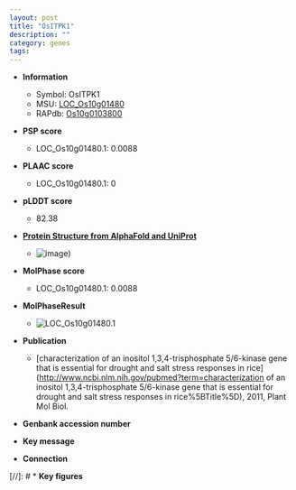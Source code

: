 ```yaml
---
layout: post
title: "OsITPK1"
description: ""
category: genes
tags: 
---
```


* **Information**  
    + Symbol: OsITPK1  
    + MSU: [LOC_Os10g01480](http://rice.plantbiology.msu.edu/cgi-bin/ORF_infopage.cgi?orf=LOC_Os10g01480)  
    + RAPdb: [Os10g0103800](http://rapdb.dna.affrc.go.jp/viewer/gbrowse_details/irgsp1?name=Os10g0103800)  

* **PSP score**  
    + LOC_Os10g01480.1: 0.0088 

* **PLAAC score**  
    + LOC_Os10g01480.1: 0 

* **pLDDT score**
    + 82.38

* **[Protein Structure from AlphaFold and UniProt](https://www.uniprot.org/uniprotkb/Q33BI9/entry#structure)**
    + ![image](https://ricepsp.github.io/images/Q3/AF-Q33BI9-F1.png))

* **MolPhase score**
    + LOC_Os10g01480.1: 0.0088

* **MolPhaseResult**
    + ![LOC_Os10g01480.1](https://ricepsp.github.io/pictures/LOC_Os10g/LOC_Os10g01480.1.png)

* **Publication**  
    + [characterization of an inositol 1,3,4-trisphosphate 5/6-kinase gene that is essential for drought and salt stress responses in rice](http://www.ncbi.nlm.nih.gov/pubmed?term=characterization of an inositol 1,3,4-trisphosphate 5/6-kinase gene that is essential for drought and salt stress responses in rice%5BTitle%5D), 2011, Plant Mol Biol.

* **Genbank accession number**  

* **Key message**  

* **Connection**  

[//]: # * **Key figures**  


